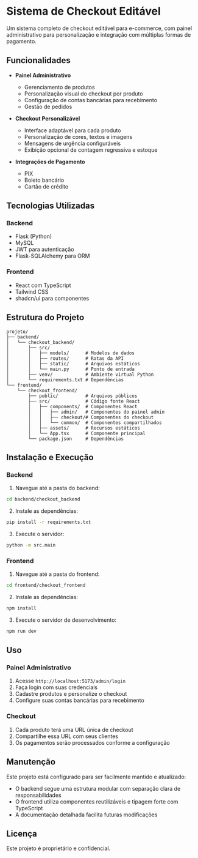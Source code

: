 # Sistema de Checkout Editável

Um sistema completo de checkout editável para e-commerce, com painel administrativo para personalização e integração com múltiplas formas de pagamento.

## Funcionalidades

- **Painel Administrativo**
  - Gerenciamento de produtos
  - Personalização visual do checkout por produto
  - Configuração de contas bancárias para recebimento
  - Gestão de pedidos

- **Checkout Personalizável**
  - Interface adaptável para cada produto
  - Personalização de cores, textos e imagens
  - Mensagens de urgência configuráveis
  - Exibição opcional de contagem regressiva e estoque

- **Integrações de Pagamento**
  - PIX
  - Boleto bancário
  - Cartão de crédito

## Tecnologias Utilizadas

### Backend
- Flask (Python)
- MySQL
- JWT para autenticação
- Flask-SQLAlchemy para ORM

### Frontend
- React com TypeScript
- Tailwind CSS
- shadcn/ui para componentes

## Estrutura do Projeto

```
projeto/
├── backend/
│   └── checkout_backend/
│       ├── src/
│       │   ├── models/      # Modelos de dados
│       │   ├── routes/      # Rotas da API
│       │   ├── static/      # Arquivos estáticos
│       │   └── main.py      # Ponto de entrada
│       ├── venv/            # Ambiente virtual Python
│       └── requirements.txt # Dependências
└── frontend/
    └── checkout_frontend/
        ├── public/          # Arquivos públicos
        ├── src/             # Código fonte React
        │   ├── components/  # Componentes React
        │   │   ├── admin/   # Componentes do painel admin
        │   │   ├── checkout/# Componentes do checkout
        │   │   └── common/  # Componentes compartilhados
        │   ├── assets/      # Recursos estáticos
        │   └── App.tsx      # Componente principal
        └── package.json     # Dependências
```

## Instalação e Execução

### Backend

1. Navegue até a pasta do backend:
```bash
cd backend/checkout_backend
```

2. Instale as dependências:
```bash
pip install -r requirements.txt
```

3. Execute o servidor:
```bash
python -m src.main
```

### Frontend

1. Navegue até a pasta do frontend:
```bash
cd frontend/checkout_frontend
```

2. Instale as dependências:
```bash
npm install
```

3. Execute o servidor de desenvolvimento:
```bash
npm run dev
```

## Uso

### Painel Administrativo

1. Acesse `http://localhost:5173/admin/login`
2. Faça login com suas credenciais
3. Cadastre produtos e personalize o checkout
4. Configure suas contas bancárias para recebimento

### Checkout

1. Cada produto terá uma URL única de checkout
2. Compartilhe essa URL com seus clientes
3. Os pagamentos serão processados conforme a configuração

## Manutenção

Este projeto está configurado para ser facilmente mantido e atualizado:

- O backend segue uma estrutura modular com separação clara de responsabilidades
- O frontend utiliza componentes reutilizáveis e tipagem forte com TypeScript
- A documentação detalhada facilita futuras modificações

## Licença

Este projeto é proprietário e confidencial.

